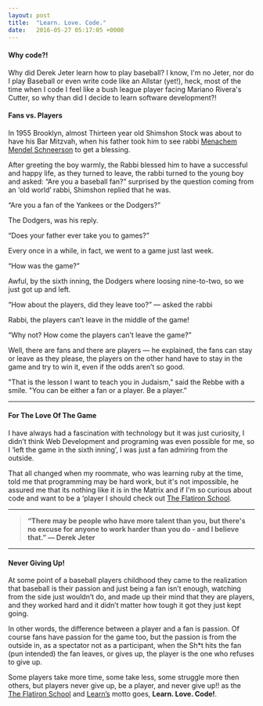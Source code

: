 ```yaml
---
layout: post
title:  "Learn. Love. Code."
date:   2016-05-27 05:17:05 +0000
---
```


#### Why code?!

Why did Derek Jeter learn how to play baseball? I know, I'm no Jeter, nor do I play Baseball or even write code like an Allstar (yet!),  heck, most of the time when I code I feel like a bush league player facing Mariano Rivera's Cutter, so why than did I decide to learn software development?!

#### Fans vs. Players

In 1955 Brooklyn, almost Thirteen year old Shimshon Stock was about to have his Bar Mitzvah, when his father took him to see rabbi [Menachem Mendel Schneerson](https://en.wikipedia.org/wiki/Menachem_Mendel_Schneerson) to get a blessing.

After greeting the boy warmly, the Rabbi blessed him to have a successful and happy life,
as they turned to leave, the rabbi turned to the young boy and asked:
“Are you a baseball fan?” surprised by the question coming from an ‘old world’ rabbi, Shimshon replied that he was.

“Are you a fan of the Yankees or the Dodgers?”

The Dodgers, was his reply.

“Does your father ever take you to games?”

Every once in a while, in fact, we went to a game just last week.

“How was the game?”

Awful, by the sixth inning, the Dodgers where loosing nine-to-two, so we just got up and left.

“How about the players, did they leave too?” — asked the rabbi

Rabbi, the players can’t leave in the middle of the game!

“Why not? How come the players can’t leave the game?”

Well, there are fans and there are players — he explained,  the fans can stay or leave as they please,
the players on the other hand have to stay in the game and try to win it, even if the odds aren’t so good.

"That is the lesson I want to teach you in Judaism," said the Rebbe with a smile. "You can be either a fan or a player. Be a player.”

***

#### For The Love Of The Game
I have always had a fascination with technology but it was just curiosity, I didn’t think Web Development and programing was even possible for me, so I ‘left the game in the sixth inning’, I was just a fan admiring from the outside.

That all changed when my roommate, who was learning ruby at the time, told me that programming may be hard work, but it's not impossible, he assured me that its nothing like it is in the Matrix and if I'm so curious about code and want to be a ‘player I should check out [The Flatiron School](http://flatironschool.com/).

***

>**“There may be people who have more talent than you, but there's no excuse for anyone to work harder than you do - and I believe that.” — Derek Jeter**


***

#### Never Giving Up!
At some point of a baseball players childhood they came to the realization that baseball is their passion and just being a fan isn’t enough, watching from the side just wouldn’t do, and made up their mind that they are players, and they worked hard and it didn’t matter how tough it got they just kept going.


In other words, the difference between a player and a fan is passion. Of course fans have passion for the game too, but the passion is from the outside in, as a spectator not as a participant, when the Sh*t hits the fan (pun intended) the fan leaves, or gives up, the player is the one who refuses to give up.

Some players take more time, some take less, some struggle more then others, but players never give up, be a player, and never give up!! as the [The Flatiron School](http://flatironschool.com/) and [Learn’s](http://learn.co/with/Shmuwol) motto goes, **Learn. Love. Code!**.

